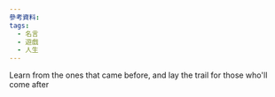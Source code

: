 ```yaml
---
參考資料:
tags:
  - 名言
  - 遊戲
  - 人生
---
```

Learn from the ones that came before, and lay the trail for those who'll come after